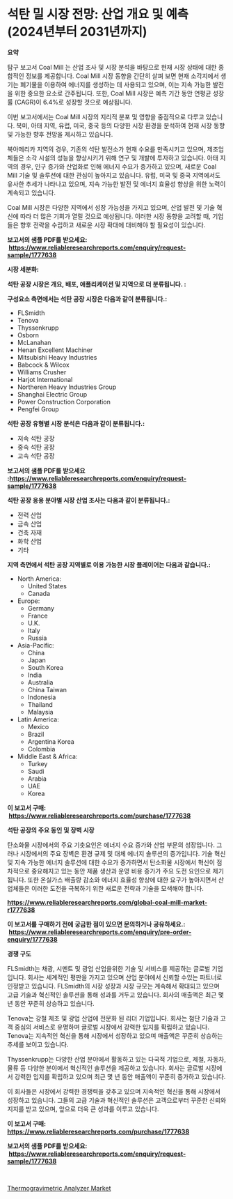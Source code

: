 <p><h1>석탄 밀 시장 전망: 산업 개요 및 예측 (2024년부터 2031년까지)</h1></p><p><strong>요약</strong></p>
<p><p>탐구 보고서 Coal Mill 는 산업 조사 및 시장 분석을 바탕으로 현재 시장 상태에 대한 종합적인 정보를 제공합니다. Coal Mill 시장 동향을 간단히 살펴 보면 현재 소각지에서 생기는 폐기물을 이용하여 에너지를 생성하는 데 사용되고 있으며, 이는 지속 가능한 발전을 위한 중요한 요소로 간주됩니다. 또한, Coal Mill 시장은 예측 기간 동안 연평균 성장률 (CAGR)이 6.4%로 성장할 것으로 예상됩니다.</p><p>이번 보고서에서는 Coal Mill 시장의 지리적 분포 및 영향을 중점적으로 다루고 있습니다. 북미, 아태 지역, 유럽, 미국, 중국 등의 다양한 시장 환경을 분석하여 현재 시장 동향 및 가능한 향후 전망을 제시하고 있습니다.</p><p>북아메리카 지역의 경우, 기존의 석탄 발전소가 현재 수요를 만족시키고 있으며, 제조업체들은 소각 시설의 성능을 향상시키기 위해 연구 및 개발에 투자하고 있습니다. 아태 지역의 경우, 인구 증가와 산업화로 인해 에너지 수요가 증가하고 있으며, 새로운 Coal Mill 기술 및 솔루션에 대한 관심이 높아지고 있습니다. 유럽, 미국 및 중국 지역에서도 유사한 추세가 나타나고 있으며, 지속 가능한 발전 및 에너지 효율성 향상을 위한 노력이 계속되고 있습니다.</p><p>Coal Mill 시장은 다양한 지역에서 성장 가능성을 가지고 있으며, 산업 발전 및 기술 혁신에 따라 더 많은 기회가 열릴 것으로 예상됩니다. 이러한 시장 동향을 고려할 때, 기업들은 향후 전략을 수립하고 새로운 시장 확대에 대비해야 할 필요성이 있습니다.</p></p>
<p><strong>보고서의 샘플 PDF를 받으세요: &nbsp;<a href="https://www.reliableresearchreports.com/enquiry/request-sample/1777638">https://www.reliableresearchreports.com/enquiry/request-sample/1777638</a></strong></p>
<p><strong>시장 세분화:</strong></p>
<p><strong> 석탄 공장 시장은 개요, 배포, 애플리케이션 및 지역으로 더 분류됩니다. :</strong></p>
<p><strong>구성요소 측면에서는 석탄 공장 시장은 다음과 같이 분류됩니다.:</strong></p>
<p><ul><li>FLSmidth</li><li>Tenova</li><li>Thyssenkrupp</li><li>Osborn</li><li>McLanahan</li><li>Henan Excellent Machiner</li><li>Mitsubishi Heavy Industries</li><li>Babcock & Wilcox</li><li>Williams Crusher</li><li>Harjot International</li><li>Northeren Heavy Industries Group</li><li>Shanghai Electric Group</li><li>Power Construction Corporation</li><li>Pengfei Group</li></ul></p>
<p><strong> 석탄 공장 유형별 시장 분석은 다음과 같이 분류됩니다.:</strong></p>
<p><ul><li>저속 석탄 공장</li><li>중속 석탄 공장</li><li>고속 석탄 공장</li></ul></p>
<p><strong>보고서의 샘플 PDF를 받으세요 :<a href="https://www.reliableresearchreports.com/enquiry/request-sample/1777638">https://www.reliableresearchreports.com/enquiry/request-sample/1777638</a></strong></p>
<p><strong> 석탄 공장 응용 분야별 시장 산업 조사는 다음과 같이 분류됩니다.:</strong></p>
<p><ul><li>전력 산업</li><li>금속 산업</li><li>건축 자재</li><li>화학 산업</li><li>기타</li></ul></p>
<p><strong>지역 측면에서 석탄 공장 지역별로 이용 가능한 시장 플레이어는 다음과 같습니다.:</strong></p>
<p><ul>
    <li>
        North America:
        <ul>
            <li>United States</li>
            <li>Canada</li>
        </ul>
    </li>
    <li>
        Europe:
        <ul>
            <li>Germany</li>
            <li>France</li>
            <li>U.K.</li>
            <li>Italy</li>
            <li>Russia</li>
        </ul>
    </li>
    <li>
        Asia-Pacific:
        <ul>
            <li>China</li>
            <li>Japan</li>
            <li>South Korea</li>
            <li>India</li>
            <li>Australia</li>
            <li>China Taiwan</li>
            <li>Indonesia</li>
            <li>Thailand</li>
            <li>Malaysia</li>
        </ul>
    </li>
    <li>
        Latin America:
        <ul>
            <li>Mexico</li>
            <li>Brazil</li>
            <li>Argentina Korea</li>
            <li>Colombia</li>
        </ul>
    </li>
    <li>
        Middle East & Africa:
        <ul>
            <li>Turkey</li>
            <li>Saudi</li>
            <li>Arabia</li>
            <li>UAE</li>
            <li>Korea</li>
        </ul>
    </li>
    </ul></p>
<p><strong>이 보고서 구매: &nbsp;<a href="https://www.reliableresearchreports.com/purchase/1777638">https://www.reliableresearchreports.com/purchase/1777638</a></strong></p>
<p><strong>석탄 공장의 주요 동인 및 장벽 시장</strong></p>
<p><p>탄소화물 시장에서의 주요 기촛요인은 에너지 수요 증가와 산업 부문의 성장입니다. 그러나 시장에서의 주요 장벽은 환경 규제 및 대체 에너지 솔루션의 증가입니다. 기술 혁신 및 지속 가능한 에너지 솔루션에 대한 수요가 증가하면서 탄소화물 시장에서 혁신이 점차적으로 중요해지고 있는 동안 제품 생산과 운영 비용 증가가 주요 도전 요인으로 제기됩니다. 또한 온실가스 배출량 감소와 에너지 효율성 향상에 대한 요구가 높아지면서 산업체들은 이러한 도전을 극복하기 위한 새로운 전략과 기술을 모색해야 합니다.</p></p>
<p><strong><a href="https://www.reliableresearchreports.com/global-coal-mill-market-r1777638">https://www.reliableresearchreports.com/global-coal-mill-market-r1777638</a></strong></p>
<p><strong>이 보고서를 구매하기 전에 궁금한 점이 있으면 문의하거나 공유하세요.: &nbsp;<a href="https://www.reliableresearchreports.com/enquiry/pre-order-enquiry/1777638">https://www.reliableresearchreports.com/enquiry/pre-order-enquiry/1777638</a></strong></p>
<p><strong>경쟁 구도</strong></p>
<p><p>FLSmidth는 채광, 시멘트 및 광업 산업을위한 기술 및 서비스를 제공하는 글로벌 기업입니다. 회사는 세계적인 평판을 가지고 있으며 산업 분야에서 신뢰할 수있는 파트너로 인정받고 있습니다. FLSmidth의 시장 성장과 시장 규모는 계속해서 확대되고 있으며 고급 기술과 혁신적인 솔루션을 통해 성과를 거두고 있습니다. 회사의 매출액은 최근 몇 년 동안 꾸준히 상승하고 있습니다.</p><p>Tenova는 강철 제조 및 광업 산업에 전문화 된 리더 기업입니다. 회사는 첨단 기술과 고객 중심의 서비스로 유명하며 글로벌 시장에서 강력한 입지를 확립하고 있습니다. Tenova는 지속적인 혁신을 통해 시장에서 성장하고 있으며 매출액은 꾸준히 상승하는 추세를 보이고 있습니다.</p><p>Thyssenkrupp는 다양한 산업 분야에서 활동하고 있는 다국적 기업으로, 제철, 자동차, 물류 등 다양한 분야에서 혁신적인 솔루션을 제공하고 있습니다. 회사는 글로벌 시장에서 강력한 입지를 확립하고 있으며 최근 몇 년 동안 매출액이 꾸준히 증가하고 있습니다.</p><p>이 회사들은 시장에서 강력한 경쟁력을 갖추고 있으며 지속적인 혁신을 통해 시장에서 성장하고 있습니다. 그들의 고급 기술과 혁신적인 솔루션은 고객으로부터 꾸준한 신뢰와 지지를 받고 있으며, 앞으로 더욱 큰 성과를 이루고 있습니다.</p></p>
<p><strong>이 보고서 구매: &nbsp; <a href="https://www.reliableresearchreports.com/purchase/1777638">https://www.reliableresearchreports.com/purchase/1777638</a></strong></p>
<p><strong>보고서의 샘플 PDF를 받으세요: &nbsp;<a href="https://www.reliableresearchreports.com/enquiry/request-sample/1777638">https://www.reliableresearchreports.com/enquiry/request-sample/1777638</a></strong><strong></strong></p>
<p>&nbsp;</p>
<p><p><a href="https://github.com/CliffMedina6/Market-Research-Report-List-4/blob/main/thermogravimetric-analyzer-market.md">Thermogravimetric Analyzer Market</a></p></p>